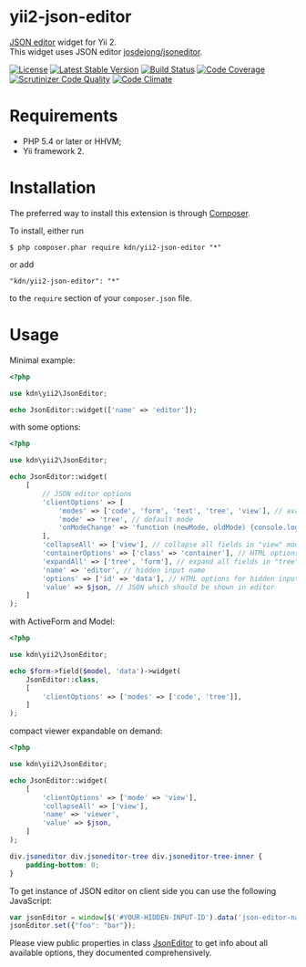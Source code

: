 # yii2-json-editor

[JSON editor](https://jsoneditoronline.org) widget for Yii 2.  
This widget uses JSON editor [josdejong/jsoneditor](https://github.com/josdejong/jsoneditor).

[![License](https://poser.pugx.org/kdn/yii2-json-editor/license)](https://packagist.org/packages/kdn/yii2-json-editor)
[![Latest Stable Version](https://poser.pugx.org/kdn/yii2-json-editor/v/stable)](https://packagist.org/packages/kdn/yii2-json-editor)
[![Build Status](https://travis-ci.org/dmitry-kulikov/yii2-json-editor.svg?branch=master)](https://travis-ci.org/dmitry-kulikov/yii2-json-editor)
[![Code Coverage](https://scrutinizer-ci.com/g/dmitry-kulikov/yii2-json-editor/badges/coverage.png?b=master)](https://scrutinizer-ci.com/g/dmitry-kulikov/yii2-json-editor/?branch=master)
[![Scrutinizer Code Quality](https://scrutinizer-ci.com/g/dmitry-kulikov/yii2-json-editor/badges/quality-score.png?b=master)](https://scrutinizer-ci.com/g/dmitry-kulikov/yii2-json-editor/?branch=master)
[![Code Climate](https://codeclimate.com/github/dmitry-kulikov/yii2-json-editor/badges/gpa.svg)](https://codeclimate.com/github/dmitry-kulikov/yii2-json-editor)

# Requirements

- PHP 5.4 or later or HHVM;
- Yii framework 2.

# Installation

The preferred way to install this extension is through [Composer](https://getcomposer.org).

To install, either run

```
$ php composer.phar require kdn/yii2-json-editor "*"
```

or add

```
"kdn/yii2-json-editor": "*"
```

to the `require` section of your `composer.json` file.

# Usage

Minimal example:

```php
<?php

use kdn\yii2\JsonEditor;

echo JsonEditor::widget(['name' => 'editor']);
```

with some options:

```php
<?php

use kdn\yii2\JsonEditor;

echo JsonEditor::widget(
    [
        // JSON editor options
        'clientOptions' => [
            'modes' => ['code', 'form', 'text', 'tree', 'view'], // available modes
            'mode' => 'tree', // default mode
            'onModeChange' => 'function (newMode, oldMode) {console.log(this, newMode, oldMode);}',
        ],
        'collapseAll' => ['view'], // collapse all fields in "view" mode
        'containerOptions' => ['class' => 'container'], // HTML options for JSON editor container tag
        'expandAll' => ['tree', 'form'], // expand all fields in "tree" and "form" modes
        'name' => 'editor', // hidden input name
        'options' => ['id' => 'data'], // HTML options for hidden input
        'value' => $json, // JSON which should be shown in editor
    ]
);
```

with ActiveForm and Model:

```php
<?php

use kdn\yii2\JsonEditor;

echo $form->field($model, 'data')->widget(
    JsonEditor::class,
    [
        'clientOptions' => ['modes' => ['code', 'tree']],
    ]
);
```

compact viewer expandable on demand:

```php
<?php

use kdn\yii2\JsonEditor;

echo JsonEditor::widget(
    [
        'clientOptions' => ['mode' => 'view'],
        'collapseAll' => ['view'],
        'name' => 'viewer',
        'value' => $json,
    ]
);
```

```css
div.jsoneditor div.jsoneditor-tree div.jsoneditor-tree-inner {
    padding-bottom: 0;
}
```

To get instance of JSON editor on client side you can use the following JavaScript:

```javascript
var jsonEditor = window[$('#YOUR-HIDDEN-INPUT-ID').data('json-editor-name')];
jsonEditor.set({"foo": "bar"});
```

Please view public properties in class
[JsonEditor](https://github.com/dmitry-kulikov/yii2-json-editor/blob/master/src/JsonEditor.php)
to get info about all available options, they documented comprehensively.
